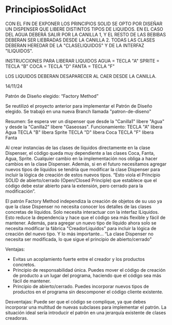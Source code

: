 # PrincipiosSolidAct

CON EL FIN DE EXPONER LOS PRINCIPIOS SOLID SE OPTO POR DISEÑAR UN DISPENSER QUE LIBERE DISTINTOS TIPOS DE LIQUIDOS. EN EL CASO DEL AGUA DEBERÁ SALIR POR LA CANILLA 1, Y EL RESTO DE LAS BEBIBAS DEBERAN SER LIEBRADAS DESDE LA CANILLA 2. TODAS LAS CLASES DEBERAN HEREDAR DE LA "CLASELIQUIDOS" Y DE LA INTERFAZ "ILIQUIDOS".

INSTRUCCIONES PARA LIBERAR LIQUIDOS
AGUA = TECLA "A"
SPRITE = TECLA "B"
COCA = TECLA "D"
FANTA = TECLA "F"

LOS LIQUIDOS DEBERAN DESAPARECER AL CAER DESDE LA CANILLA.



14/11/24

Patrón de Diseño elegido: “Factory Method”

Se reutilizó el proyecto anterior para implementar el Patrón de Diseño elegido. Se trabajó en una nueva Branch llamada "patron-de-diseno"

Resumen: Se espera ver un dispenser que desde la "Canilla1" libere "Agua" y desde la "Canilla2" libere "Gaseosas".
Funcionamiento:
TECLA "A" libera Agua
TECLA "B" libera Sprite
TECLA "D" libera Coca
TECLA "F" libera Fanta

Al crear instancias de las clases de líquidos directamente en la clase Dispenser, el código queda muy dependiente a las clases Coca, Fanta, Agua, Sprite. Cualquier cambio en la implementación nos obliga a hacer cambios en la clase Dispenser. Además, si en el futuro necesitamos agregar nuevos tipos de líquidos se tendría que modificar la clase Dispenser para incluir la lógica de creación de estos nuevos tipos. “Esto viola el Principio SOLID de abierto/cerrado (Open/Closed Principle) que establece que el código debe estar abierto para la extensión, pero cerrado para la modificación”.

El patrón Factory Method independiza la creación de objetos de su uso ya que la clase Dispenser no necesita conocer los detalles de las clases concretas de líquidos. Solo necesita interactuar con la interfaz ILiquidos. Esto reduce la dependencia y hace que el código sea más flexible y fácil de mantener. Además, para agregar un nuevo tipo de líquido ahora solo se necesita modificar la fábrica "CreadorLiquidos" para incluir la lógica de creación del nuevo tipo. Y lo más importante… “La clase Dispenser no necesita ser modificada, lo que sigue el principio de abierto/cerrado”

Ventajas:
-	Evitas un acoplamiento fuerte entre el creador y los productos concretos.
-	Principio de responsabilidad única. Puedes mover el código de creación de producto a un lugar del programa, haciendo que el código sea más fácil de mantener.
-	Principio de abierto/cerrado. Puedes incorporar nuevos tipos de productos en el programa sin descomponer el código cliente existente.

Desventajas:
 Puede ser que el código se complique, ya que debes incorporar una multitud de nuevas subclases para implementar el patrón. La situación ideal sería introducir el patrón en una jerarquía existente de clases creadoras.

